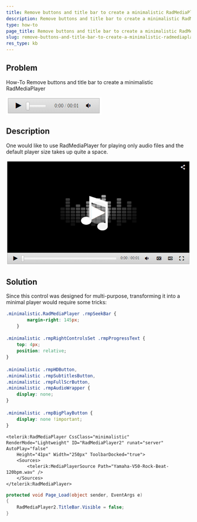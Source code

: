 ```yaml
---
title: Remove buttons and title bar to create a minimalistic RadMediaPlayer for audio
description: Remove buttons and title bar to create a minimalistic RadMediaPlayer for audio. Check it now!
type: how-to
page_title: Remove buttons and title bar to create a minimalistic RadMediaPlayer for audio
slug: remove-buttons-and-title-bar-to-create-a-minimalistic-radmediaplayer-for-audio
res_type: kb
---
```


## Problem

How-To Remove buttons and title bar to create a minimalistic RadMediaPlayer

![Minimialistic audio player](images/mediaplayer-remove-buttons-and-title-bar-desired.png)

## Description

One would like to use RadMediaPlayer for playing only audio files and the default player size takes up quite a space.

![Default media player](images/mediaplayer-remove-buttons-and-title-bar-default.png)

## Solution

Since this control was designed for multi-purpose, transforming it into a minimal player would require some tricks:

````CSS
.minimalistic.RadMediaPlayer .rmpSeekBar {
        margin-right: 145px;
    }
 
.minimalistic .rmpRightControlsSet .rmpProgressText {
    top: 4px;
    position: relative;
}

.minimalistic .rmpHDButton,
.minimalistic .rmpSubtitlesButton,
.minimalistic .rmpFullScrButton,
.minimalistic .rmpAudioWrapper {
    display: none;
}

.minimalistic .rmpBigPlayButton {
    display: none !important;
}
````

````ASPX
<telerik:RadMediaPlayer CssClass="minimalistic" RenderMode="Lightweight" ID="RadMediaPlayer2" runat="server" AutoPlay="false"
    Height="41px" Width="250px" ToolbarDocked="true">
    <Sources>
        <telerik:MediaPlayerSource Path="Yamaha-V50-Rock-Beat-120bpm.wav" />
    </Sources>
</telerik:RadMediaPlayer>
````

````C#
protected void Page_Load(object sender, EventArgs e)
{
    RadMediaPlayer2.TitleBar.Visible = false;
}
````


 